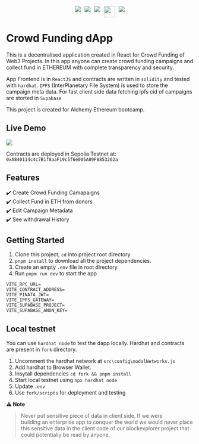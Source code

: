 <div style="display:flex; justify-content:center; gap: 10px">
<img src="https://img.shields.io/badge/react%20-%2320232a.svg?&style=for-the-badge&logo=react&logoColor=%2361DAFB"/>
<img src="https://img.shields.io/badge/Supabase-3ECF8E?style=for-the-badge&logo=supabase&logoColor=white" />
<img src="https://img.shields.io/badge/Ethereum-3C3C3D?style=for-the-badge&logo=Ethereum&logoColor=white" />
<img src="https://files.readme.io/51627ed-image.png" height="30px" />
<img src="https://a11ybadges.com/badge?logo=ipfs" />
</div>

# Crowd Funding dApp

This is a decentralised application created in React for Crowd Funding of Web3 Projects. In this app anyone can create crowd funding campaigns and collect fund in ETHEREUM with complete transparency and security.

App Frontend is in `ReactJS` and contracts are written in `solidity` and tested with `hardhat`. `IPFS` (InterPlanetary File System) is used to store the campaign meta data. For fast client side data fetching ipfs cid of campaigns are storted in `Supabase`

This project is created for Alchemy Ethereum bootcamp.

## Live Demo
<a href="https://crowd-funding-dapp-eta.vercel.app/" target="_blank"><img src="https://img.shields.io/badge/Vercel-000000?style=for-the-badge&logo=vercel&logoColor=white" /></a>

Contracts are deployed in Sepolia Testnet at: `0xA840114c4c7B1f8aaF19c5f6e005A89F8853262a`

## Features

✔️ Create Crowd Funding Camapaigns <br>
✔️ Collect Fund in ETH from donors <br>
✔️  Edit Campaign Metadata <br>
✔️  See withdrawal History <br>

## Getting Started

1. Clone this project, `cd` into project root directory
2. `pnpm install` to download all the project dependencies.
3. Create an empty `.env` file in root directory.
4. Run `pnpm run dev` to start the app

```
VITE_RPC_URL=
VITE_CONTRACT_ADDRESS=
VITE_PINATA_JWT=
VITE_IPFS_GATEWAY=
VITE_SUPABASE_PROJECT=
VITE_SUPABASE_ANON_KEY=
```

## Local testnet
You can use `hardhat node` to test the dapp locally. Hardhat and contracts are present in `fork` directory.

1. Uncomment the hardhat network at `src\config\modalNetworks.js`
2. Add hardhat to Browser Wallet.
3. Insytall dependencies `cd fork && pnpm install`
4. Start local testnet using `npx hardhat node`
5. Update `.env`
6. Use `fork/scripts` for deployment and testing

**⚠️ Note**

> Never put sensitive piece of data in client side. If we were\
> building an enterprise app to conquer the world we would never place\
> this sensitive data in the client code of our blockexplorer project that\
> could potentially be read by anyone.
